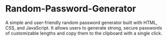 # Random-Password-Generator
A simple and user-friendly random password generator built with HTML, CSS, and JavaScript. It allows users to generate strong, secure passwords of customizable lengths and copy them to the clipboard with a single click.

